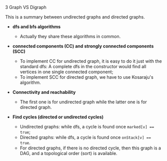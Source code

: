 3 Graph VS Digraph

This is a summary between undirected graphs and directed graphs.

- **dfs and bfs algorithms**
    - Actually they share these algorithms in common.

- **connected components (CC) and strongly connected components (SCC)**
    - To implement CC for undirected graph, it is easy to do  it just with the standard dfs: A complete dfs in the constructor would find all vertices in one single connected component;
    - To implement SCC for directed graph, we have to use Kosaraju's algorithm.
    
- **Connectivity and reachability**
    - The first one is for undirected graph while the latter one is for directed graph.
    
- **Find cycles (directed or undirected cycles)**
    - Undirected graphs: while dfs, a cycle is found once `marked[v] == true`;
    - Directed graphs: while dfs, a cycle is found once `onStack[v] == true`. 
    - For directed graphs, if there is no directed cycle, then this graph is a DAG, and a topological order (sort) is available.



